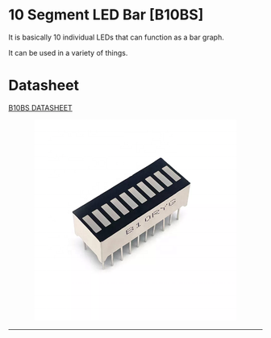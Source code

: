 # 10 Segment LED Bar [B10BS]
It is basically 10 individual LEDs that can function as a bar graph.

It can be used in a variety of things.

# Datasheet
[B10BS DATASHEET](<../docs/B10BS DATASHEET.pdf>)

<p align="center">
<img src="../src/pics/10_segment_display.png" width="400px">
</p>

--- 